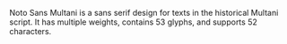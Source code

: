 Noto Sans Multani is a sans serif design for texts in the historical Multani script. It has multiple weights, contains 53 glyphs, and supports 52 characters.